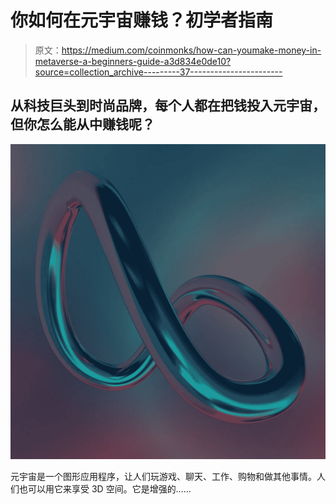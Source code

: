 # 你如何在元宇宙赚钱？初学者指南

> 原文：<https://medium.com/coinmonks/how-can-youmake-money-in-metaverse-a-beginners-guide-a3d834e0de10?source=collection_archive---------37----------------------->

## 从科技巨头到时尚品牌，每个人都在把钱投入元宇宙，但你怎么能从中赚钱呢？

![](img/364669f8f4f6aec1974a19e7c38dcd3f.png)

元宇宙是一个图形应用程序，让人们玩游戏、聊天、工作、购物和做其他事情。人们也可以用它来享受 3D 空间。它是增强的……